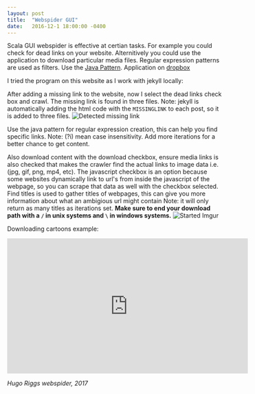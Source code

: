 ```yaml
---
layout: post
title:  "Webspider GUI"
date:   2016-12-1 18:00:00 -0400
---
```


Scala GUI webspider is effective at certian tasks. For example you could check for dead links on your
website. Alternitively you could use the application to download particular media files. Regular expression patterns are used as filters. Use the [Java Pattern](https://docs.oracle.com/javase/7/docs/api/java/util/regex/Pattern.html). Application on [dropbox](https://www.dropbox.com/s/ogy8sj8649ct33z/guispider-1.5.zip?dl=0)

I tried the program on this website as I work with jekyll locally:

After adding a missing link to the website, now I select the dead links check box and crawl. The missing link is found in three files.
Note: jekyll is automatically adding the html code with the `MISSINGLINK` to each post, so it is
added to three files.
![Detected missing link]({{site.url}}/assets/webspider-gui-images/missingLink.png )

Use the java pattern for regular expression creation, this can help you find specific links.
Note: (?i) mean case insensitivity. Add more iterations for a better chance to get content.
<!-- ![Regex and Root]({{site.url}}/assets/webspider-gui-images/regexAndRoot.png ) -->

Also download content with the download checkbox, ensure media links is also checked that
makes the crawler find the actual links to image data i.e. (jpg, gif, png, mp4, etc). The
javascript checkbox is an option because some websites dynamically link to url's from inside
the javascript of the webpage, so you can scrape that data as well with the checkbox selected.
Find titles is used to gather titles of webpages, this can give you more information about
what an ambigious url might contain Note: it will only return as many titles as iterations set.
**Make sure to end your download path with a `/` in unix systems and `\` in windows systems.**
![Started Imgur]({{site.url}}/assets/webspider-gui-images/downloadingMedia.png )

Downloading cartoons example:
<iframe width="560" height="315" src="https://www.youtube.com/embed/8ToQnOWmVkQ" frameborder="0" allowfullscreen></iframe>

*Hugo Riggs
webspider, 2017*
